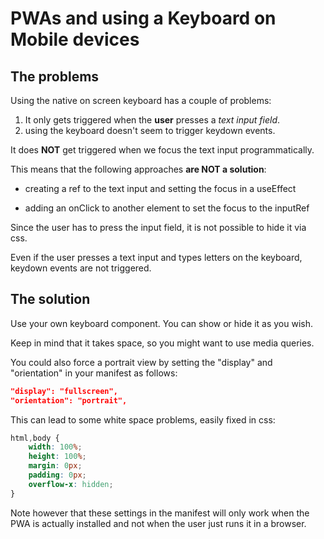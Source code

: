 # PWAs and using a Keyboard on Mobile devices

## The problems

Using the native on screen keyboard has a couple of problems:

1. It only gets triggered when the **user** presses a *text input field*.
2. using the keyboard doesn't seem to trigger keydown events.

It does **NOT** get triggered when we focus the text input programmatically.

This means that the following approaches **are NOT a solution**:

- creating a ref to the text input and setting the focus in a useEffect

- adding an onClick to another element to set the focus to the inputRef

Since the user has to press the input field, it is not possible to hide it via css.

Even if the user presses a text input and types letters on the keyboard, keydown events are not triggered.

## The solution

Use your own keyboard component. You can show or hide it as you wish.

Keep in mind that it takes space, so you might want to use media queries.

You could also force a portrait view by setting the "display" and "orientation" in your manifest as follows:

```json
"display": "fullscreen",
"orientation": "portrait",
```

This can lead to some white space problems, easily fixed in css:

```css
html,body {
    width: 100%;
    height: 100%;
    margin: 0px;
    padding: 0px;
    overflow-x: hidden;
}
```

Note however that these settings in the manifest will only work when the PWA is actually installed and not when the user just runs it in a browser.
